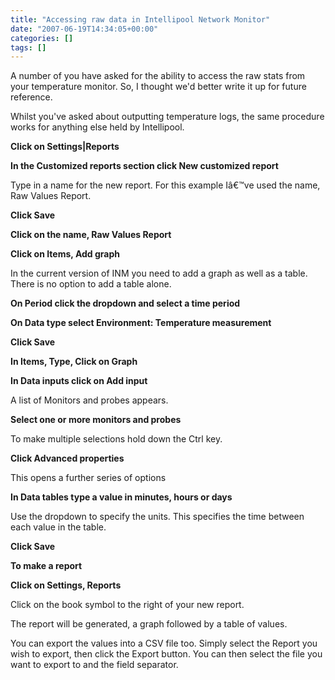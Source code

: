 ```yaml
---
title: "Accessing raw data in Intellipool Network Monitor"
date: "2007-06-19T14:34:05+00:00"
categories: []
tags: []
---
```


A number of you have asked for the ability to access the raw stats from your temperature monitor. So, I thought we'd better write it up for future reference.

Whilst you've asked about outputting temperature logs, the same procedure works for anything else held by Intellipool.

<strong>Click on Settings|Reports</strong>

<strong>In the Customized reports section click New customized report</strong>

Type in a name for the new report. For this example Iâ€™ve used the name, Raw Values Report.

<strong>Click Save</strong>

<strong>Click on the name, Raw Values Report</strong>

<strong>Click on Items, Add graph</strong>

In the current version of INM you need to add a graph as well as a table. There is no option to add a table alone.

<strong>On Period click the dropdown and select a time period</strong>

<strong>On Data type select Environment: Temperature measurement</strong>

<strong>Click Save</strong>

<strong>In Items, Type, Click on Graph</strong>

<strong>In Data inputs click on Add input</strong>

A list of Monitors and probes appears.

<strong>Select one or more monitors and probes</strong>

To make multiple selections hold down the Ctrl key.

<strong>Click Advanced properties</strong>

This opens a further series of options

<strong>In Data tables type a value in minutes, hours or days</strong>

Use the dropdown to specify the units. This specifies the time between each value in the table.

<strong>Click Save</strong>

<strong>To make a report</strong>

<strong>Click on Settings, Reports</strong>

Click on the book symbol to the right of your new report.

The report will be generated, a graph followed by a table of values.

You can export the values into a CSV file too. Simply select the Report you wish to export, then click the Export button. You can then select the file you want to export to and the field separator.
